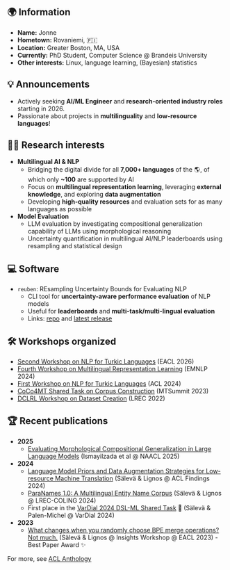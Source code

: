 ## 🌍 **Information**
- **Name:** Jonne
- **Hometown:** Rovaniemi, :finland:
- **Location:** Greater Boston, MA, USA
- **Currently:** PhD Student, Computer Science @ Brandeis University
- **Other interests:** Linux, language learning, (Bayesian) statistics

## 💡 **Announcements**
- Actively seeking **AI/ML Engineer** and **research-oriented industry roles** starting in 2026.
- Passionate about projects in **multilinguality** and **low-resource languages**!

## 👨‍🎓 **Research interests**
- **Multilingual AI & NLP** 
  - Bridging the digital divide for all **7,000+ languages** of the 🌎, of which only **~100** are supported by AI
  - Focus on **multilingual representation learning**, leveraging **external knowledge**, and exploring **data augmentation**
  - Developing **high-quality resources** and evaluation sets for as many languages as possible
- **Model Evaluation** 
  - LLM evaluation by investigating compositional generalization capability of LLMs using morphological reasoning
  - Uncertainty quantification in multilingual AI/NLP leaderboards using resampling and statistical design

## 💻 **Software**

- `reuben`: REsampling Uncertainty Bounds for Evaluating NLP
  - CLI tool for **uncertainty-aware performance evaluation** of NLP models
  - Useful for **leaderboards** and **multi-task/multi-lingual evaluation**
  - Links: [repo](https://github.com/j0ma/reuben) and [latest release](https://github.com/j0ma/reuben/releases/latest)

## 🛠️ **Workshops organized**
- [Second Workshop on NLP for Turkic Languages](https://sigturk.github.io/workshop2026) (EACL 2026)
- [Fourth Workshop on Multilingual Representation Learning](https://sigtyp.github.io/ws2024-mrl.html) (EMNLP 2024)
- [First Workshop on NLP for Turkic Languages](https://aclanthology.org/volumes/2024.sigturk-1/) (ACL 2024)
- [CoCo4MT Shared Task on Corpus Construction](https://aclanthology.org/2023.mtsummit-coco4mt.3/) (MTSummit 2023)
- [DCLRL Workshop on Dataset Creation](https://dclrl.github.io/) (LREC 2022)

## 🏆 **Recent publications**
- **2025**
  - [Evaluating Morphological Compositional Generalization in Large Language Models](https://aclanthology.org/2025.naacl-long.59/) (Ismayilzada et al @ NAACL 2025)
- **2024** 
  - [Language Model Priors and Data Augmentation Strategies for Low-resource Machine Translation](https://aclanthology.org/2024.findings-acl.768/) (Sälevä & Lignos @ ACL Findings 2024)
  - [ParaNames 1.0: A Multilingual Entity Name Corpus](https://aclanthology.org/2024.lrec-main.1103/) (Sälevä & Lignos @ LREC-COLING 2024)
  - First place in the [VarDial 2024 DSL-ML Shared Task](https://aclanthology.org/2024.vardial-1.22/) 🥇 (Sälevä & Palen-Michel @ VarDial 2024)
- **2023**
  - [What changes when you randomly choose BPE merge operations? Not much.](https://aclanthology.org/2023.insights-1.7/) (Sälevä & Lignos @ Insights Workshop @ EACL 2023) - Best Paper Award ✨

For more, see [ACL Anthology](https://aclanthology.org/people/jonne-saleva/)

